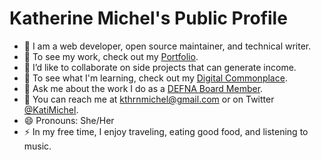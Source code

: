 # Katherine Michel's Public Profile

* :telescope: I am a web developer, open source maintainer, and technical writer. 
* :briefcase: To see my work, check out my [Portfolio](https://github.com/KatherineMichel/portfolio).
* :dancers: I’d like to collaborate on side projects that can generate income.
* :seedling: To see what I'm learning, check out my [Digital Commonplace](https://github.com/KatherineMichel/digital-commonplace).
* :speech_balloon: Ask me about the work I do as a [DEFNA Board Member](https://www.defna.org/about/).
* :love_letter: You can reach me at kthrnmichel@gmail.com or on Twitter [@KatiMichel](https://twitter.com/KatiMichel).
* :smile: Pronouns: She/Her
* :zap: In my free time, I enjoy traveling, eating good food, and listening to music.
